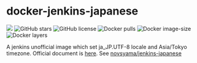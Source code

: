 # docker-jenkins-japanese
![](https://img.shields.io/travis/frost-tb-voo/docker-jenkins-japanese.svg?style=flat-square)
![GitHub stars](https://img.shields.io/github/stars/frost-tb-voo/docker-jenkins-japanese.svg?style=flat-square)
![GitHub license](https://img.shields.io/github/license/frost-tb-voo/docker-jenkins-japanese.svg?style=flat-square)
![Docker pulls](https://img.shields.io/docker/pulls/novsyama/jenkins-japanese.svg?style=flat-square)
![Docker image-size](https://img.shields.io/microbadger/image-size/novsyama/jenkins-japanese.svg?style=flat-square)
![Docker layers](https://img.shields.io/microbadger/layers/novsyama/jenkins-japanese.svg?style=flat-square)

A jenkins unofficial image which set ja_JP.UTF-8 locale and Asia/Tokyo timezone. Official document is [here](https://github.com/jenkinsci/docker/blob/master/README.md).
See [novsyama/jenkins-japanese](https://hub.docker.com/r/novsyama/jenkins-japanese/)

